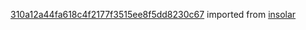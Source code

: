 [310a12a44fa618c4f2177f3515ee8f5dd8230c67](https://github.com/insolar/insolar/commit/310a12a44fa618c4f2177f3515ee8f5dd8230c67) imported from [insolar](https://github.com/insolar/insolar)
